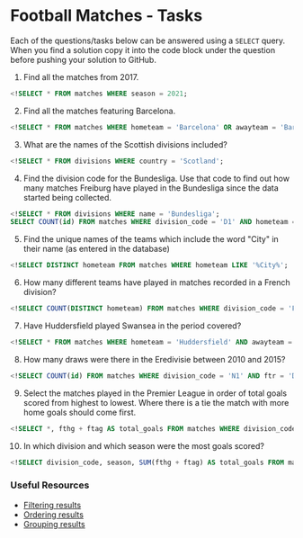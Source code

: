 # Football Matches - Tasks

Each of the questions/tasks below can be answered using a `SELECT` query. When you find a solution copy it into the code block under the question before pushing your solution to GitHub.

1) Find all the matches from 2017.

```sql
<!SELECT * FROM matches WHERE season = 2021;


```

2) Find all the matches featuring Barcelona.

```sql
<!SELECT * FROM matches WHERE hometeam = 'Barcelona' OR awayteam = 'Barcelona'


```

3) What are the names of the Scottish divisions included?

```sql
<!SELECT * FROM divisions WHERE country = 'Scotland';


```

4) Find the division code for the Bundesliga. Use that code to find out how many matches Freiburg have played in the Bundesliga since the data started being collected.

```sql
<!SELECT * FROM divisions WHERE name = 'Bundesliga';
SELECT COUNT(id) FROM matches WHERE division_code = 'D1' AND hometeam = 'Freiburg' OR awayteam = 'Freiburg';


```

5) Find the unique names of the teams which include the word "City" in their name (as entered in the database)

```sql
<!SELECT DISTINCT hometeam FROM matches WHERE hometeam LIKE '%City%';


```

6) How many different teams have played in matches recorded in a French division?

```sql
<!SELECT COUNT(DISTINCT hometeam) FROM matches WHERE division_code = 'F1' OR division_code = 'F2';


```

7) Have Huddersfield played Swansea in the period covered?

```sql
<!SELECT * FROM matches WHERE hometeam = 'Huddersfield' AND awayteam = 'Swansea';


```

8) How many draws were there in the Eredivisie between 2010 and 2015?

```sql
<!SELECT COUNT(id) FROM matches WHERE division_code = 'N1' AND ftr = 'D' AND season BETWEEN 2010 AND 2015;


```

9) Select the matches played in the Premier League in order of total goals scored from highest to lowest. Where there is a tie the match with more home goals should come first.

```sql
<!SELECT *, fthg + ftag AS total_goals FROM matches WHERE division_code = 'E0' ORDER BY total_goals DESC, fthg DESC ;


```

10) In which division and which season were the most goals scored?

```sql
<!SELECT division_code, season, SUM(fthg + ftag) AS total_goals FROM matches GROUP BY division_code, season ORDER BY total_goals DESC


```

### Useful Resources

- [Filtering results](https://www.w3schools.com/sql/sql_where.asp)
- [Ordering results](https://www.w3schools.com/sql/sql_orderby.asp)
- [Grouping results](https://www.w3schools.com/sql/sql_groupby.asp)